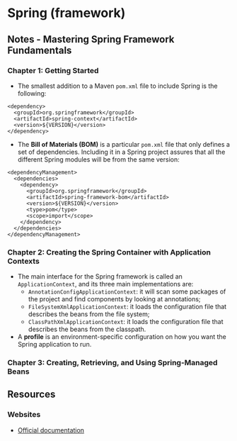 # Spring \(framework\)

## Notes - Mastering Spring Framework Fundamentals

### Chapter 1: Getting Started

* The smallest addition to a Maven `pom.xml` file to include Spring is the following:

```markup
<dependency>
  <groupId>org.springframework</groupId>
  <artifactId>spring-context</artifactId>
  <version>${VERSION}</version>
</dependency>
```

* The **Bill of Materials \(BOM\)** is a particular `pom.xml` file that only defines a set of dependencies. Including it in a Spring project assures that all the different Spring modules will be from the same version:

```markup
<dependencyManagement>
  <dependencies>
    <dependency>
      <groupId>org.springframework</groupId>
      <artifactId>spring-framework-bom</artifactId>
      <version>${VERSION}</version>
      <type>pom</type>
      <scope>import</scope>
    </dependency>
  </dependencies>
</dependencyManagement>
```

### Chapter 2: Creating the Spring Container with Application Contexts

* The main interface for the Spring framework is called an `ApplicationContext`, and its three main implementations are:
  * `AnnotationConfigApplicationContext`: it will scan some packages of the project and find components by looking at annotations;
  * `FileSystemXmlApplicationContext`: it loads the configuration file that describes the beans from the file system; 
  * `ClassPathXmlApplicationContext`: it loads the configuration file that describes the beans from the classpath.
* A **profile** is an environment-specific configuration on how you want the Spring application to run.

### Chapter 3: Creating, Retrieving, and Using Spring-Managed Beans

## Resources

### Websites

* [Official documentation](https://docs.spring.io/spring-framework/docs/current/reference/html/)

